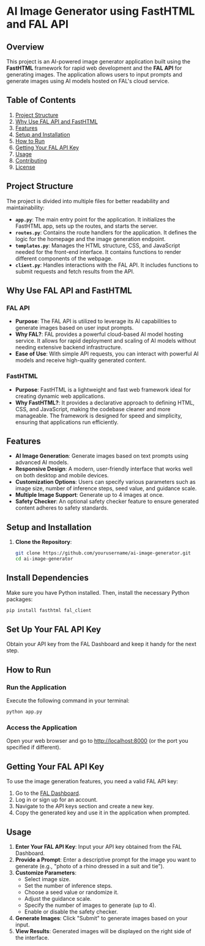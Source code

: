 # AI Image Generator using FastHTML and FAL API

## Overview

This project is an AI-powered image generator application built using the **FastHTML** framework for rapid web development and the **FAL API** for generating images. The application allows users to input prompts and generate images using AI models hosted on FAL's cloud service.

## Table of Contents

1. [Project Structure](#project-structure)
2. [Why Use FAL API and FastHTML](#why-use-fal-api-and-fasthtml)
3. [Features](#features)
4. [Setup and Installation](#setup-and-installation)
5. [How to Run](#how-to-run)
6. [Getting Your FAL API Key](#getting-your-fal-api-key)
7. [Usage](#usage)
8. [Contributing](#contributing)
9. [License](#license)

## Project Structure

The project is divided into multiple files for better readability and maintainability:

- **`app.py`**: The main entry point for the application. It initializes the FastHTML app, sets up the routes, and starts the server.
- **`routes.py`**: Contains the route handlers for the application. It defines the logic for the homepage and the image generation endpoint.
- **`templates.py`**: Manages the HTML structure, CSS, and JavaScript needed for the front-end interface. It contains functions to render different components of the webpage.
- **`client.py`**: Handles interactions with the FAL API. It includes functions to submit requests and fetch results from the API.

## Why Use FAL API and FastHTML

### FAL API

- **Purpose**: The FAL API is utilized to leverage its AI capabilities to generate images based on user input prompts.
- **Why FAL?**: FAL provides a powerful cloud-based AI model hosting service. It allows for rapid deployment and scaling of AI models without needing extensive backend infrastructure.
- **Ease of Use**: With simple API requests, you can interact with powerful AI models and receive high-quality generated content.

### FastHTML

- **Purpose**: FastHTML is a lightweight and fast web framework ideal for creating dynamic web applications.
- **Why FastHTML?**: It provides a declarative approach to defining HTML, CSS, and JavaScript, making the codebase cleaner and more manageable. The framework is designed for speed and simplicity, ensuring that applications run efficiently.

## Features

- **AI Image Generation**: Generate images based on text prompts using advanced AI models.
- **Responsive Design**: A modern, user-friendly interface that works well on both desktop and mobile devices.
- **Customization Options**: Users can specify various parameters such as image size, number of inference steps, seed value, and guidance scale.
- **Multiple Image Support**: Generate up to 4 images at once.
- **Safety Checker**: An optional safety checker feature to ensure generated content adheres to safety standards.

## Setup and Installation

1. **Clone the Repository**:

   ```bash
   git clone https://github.com/yourusername/ai-image-generator.git
   cd ai-image-generator
   ```

## Install Dependencies

Make sure you have Python installed. Then, install the necessary Python packages:

```bash
pip install fasthtml fal_client
```

## Set Up Your FAL API Key

Obtain your API key from the FAL Dashboard and keep it handy for the next step.

## How to Run

### Run the Application

Execute the following command in your terminal:

```bash
python app.py
```

### Access the Application

Open your web browser and go to [http://localhost:8000](http://localhost:8000) (or the port you specified if different).

## Getting Your FAL API Key

To use the image generation features, you need a valid FAL API key:

1. Go to the [FAL Dashboard](#).
2. Log in or sign up for an account.
3. Navigate to the API keys section and create a new key.
4. Copy the generated key and use it in the application when prompted.

## Usage

1. **Enter Your FAL API Key**: Input your API key obtained from the FAL Dashboard.
2. **Provide a Prompt**: Enter a descriptive prompt for the image you want to generate (e.g., "photo of a rhino dressed in a suit and tie").
3. **Customize Parameters**:
   - Select image size.
   - Set the number of inference steps.
   - Choose a seed value or randomize it.
   - Adjust the guidance scale.
   - Specify the number of images to generate (up to 4).
   - Enable or disable the safety checker.
4. **Generate Images**: Click "Submit" to generate images based on your input.
5. **View Results**: Generated images will be displayed on the right side of the interface.


